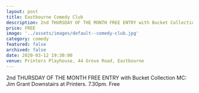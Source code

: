 ```yaml
---
layout: post
title: Eastbourne Comedy Club
description: 2nd THURSDAY OF THE MONTH FREE ENTRY with Bucket Collection MC: Jim Grant Downstairs at Printers. 7.30pm. Free  
price: FREE
image: '../assets/images/default--comedy-club.jpg'
category: comedy
featured: false
archived: false
date: 2020-03-12 19:30:00
venue: Printers Playhouse, 44 Grove Road, Eastbourne
---
```


2nd THURSDAY OF THE MONTH FREE ENTRY with Bucket Collection MC: Jim Grant Downstairs at Printers. 7.30pm. Free  